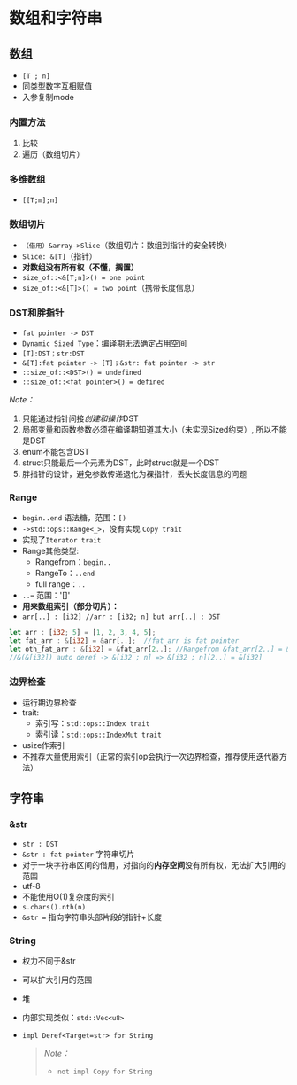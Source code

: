 # 数组和字符串

## 数组
- `[T ; n]`
- 同类型数字互相赋值
- 入参复制mode

### 内置方法
1. 比较
2. 遍历（数组切片）

### 多维数组
- `[[T;m];n]`

### 数组切片
- `（借用）&array->Slice`（数组切片：数组到指针的安全转换）
- `Slice: &[T]`（指针）
- **对数组没有所有权（不懂，搁置）**
- `size_of::<&[T;n]>() = one point`
- `size_of::<&[T]>() = two point`（携带长度信息）

### DST和胖指针
- `fat pointer -> DST`
- `Dynamic Sized Type`：编译期无法确定占用空间
- `[T]:DST；str:DST`
- `&[T]:fat pointer -> [T]；&str: fat pointer -> str`
- `::size_of::<DST>() = undefined`
- `::size_of::<fat pointer>() = defined`

*Note：*    
1. 只能通过指针间接*创建和操作*DST
2. 局部变量和函数参数必须在编译期知道其大小（未实现Sized约束）, 所以不能是DST
3. enum不能包含DST
4. struct只能最后一个元素为DST，此时struct就是一个DST
5. 胖指针的设计，避免参数传递退化为裸指针，丢失长度信息的问题

### Range
- `begin..end` 语法糖，范围：`[)`
- `->std::ops::Range<_>`，没有实现 `Copy trait`
- 实现了`Iterator trait`
- Range其他类型:
    - Rangefrom：`begin..`
    - RangeTo：`..end`
    - full range：`..` 
- `..=` 范围：'[]'
- **用来数组索引（部分切片）：**
- `arr[..] : [i32] //arr : [i32; n] but arr[..] : DST`
```rust
let arr : [i32; 5] = [1, 2, 3, 4, 5];
let fat_arr : &[i32] = &arr[..];  //fat_arr is fat pointer
let oth_fat_arr : &[i32] = &fat_arr[2..]; //Rangefrom &fat_arr[2..] = &&[i32][2..]   
//&(&[i32]) auto deref -> &[i32 ; n] => &[i32 ; n][2..] = &[i32]

```

### 边界检查
- 运行期边界检查
- trait:
    - 索引写：`std::ops::Index trait`
    - 索引读：`std::ops::IndexMut trait`
- usize作索引
- 不推荐大量使用索引（正常的索引op会执行一次边界检查，推荐使用迭代器方法）

## 字符串

### &str
- `str : DST`
- `&str : fat pointer` 字符串切片
- 对于一块字符串区间的借用，对指向的**内存空间**没有所有权，无法扩大引用的范围
- utf-8
- 不能使用O(1)复杂度的索引
- `s.chars().nth(n)`
- `&str =` 指向字符串头部片段的指针+长度

### String
- 权力不同于&str
- 可以扩大引用的范围
- 堆
- 内部实现类似：`std::Vec<u8>`
- `impl Deref<Target=str> for String`

    > *Note：*
    > - `not impl Copy for String`